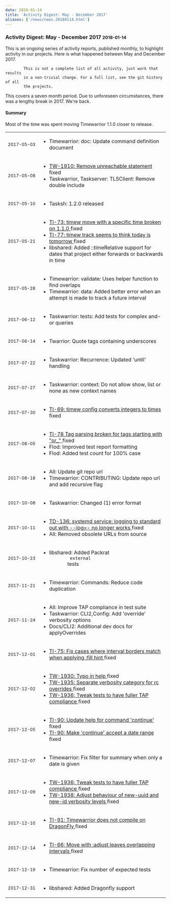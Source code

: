 ```yaml
---
date: 2018-01-14
title: 'Activity Digest: May - December 2017'
aliases: ['/news/news.20180114.html']
---
```

<div class="col-md-8 main">
 <div class="row">
  <h3>
   Activity Digest: May - December 2017
   <small>
    2018-01-14
   </small>
  </h3>
  <p>
   This is an ongoing series of activity reports, published monthly,
            to highlight activity in our projects. Here is what happened between
            May and December 2017.

            This is not a complete list of all activity, just work that results
            in a non-trivial change. For a full list, see the git history of all
            the projects.
  </p>
  <p>
   This covers a seven month period. Due to unforeseen circumstances,
            there was a lengthy break in 2017. We're back.
  </p>
  <div class="callout callout-info">
   <h4>
    Summary
   </h4>
   <p>
    Most of the time was spent moving Timewarrior 1.1.0 closer to release.
   </p>
  </div>
  <table class="table table-striped table-compact">
   <tr>
    <td style="white-space: nowrap;">
     <small>
      2017-05-03
     </small>
    </td>
    <td>
     <ul>
      <li>
       Timewarrior: doc: Update command definition document
      </li>
     </ul>
    </td>
   </tr>
   <tr>
    <td>
     <small>
      2017-05-08
     </small>
    </td>
    <td>
     <ul>
      <li>
       <a href="https://bug.tasktools.org/browse/TW-1910">
        TW-1910: Remove unreachable statement
       </a>
       fixed
      </li>
      <li>
       Taskwarrior, Taskserver: TLSClient: Remove double include
      </li>
     </ul>
    </td>
   </tr>
   <tr>
    <td>
     <small>
      2017-05-10
     </small>
    </td>
    <td>
     <ul>
      <li>
       Tasksh: 1.2.0 released
      </li>
     </ul>
    </td>
   </tr>
   <tr>
    <td>
     <small>
      2017-05-21
     </small>
    </td>
    <td>
     <ul>
      <li>
       <a href="https://bug.tasktools.org/browse/TI-73">
        TI-73: timew move with a specific time broken on 1.1.0
       </a>
       fixed
      </li>
      <li>
       <a href="https://bug.tasktools.org/browse/TI-77">
        TI-77: timew track seems to think today is tomorrow
       </a>
       fixed
      </li>
      <li>
       libshared: Added ::timeRelative support for dates that project either forwards or backwards in time
      </li>
     </ul>
    </td>
   </tr>
   <tr>
    <td>
     <small>
      2017-05-28
     </small>
    </td>
    <td>
     <ul>
      <li>
       Timewarrior: validate: Uses helper function to find overlaps
      </li>
      <li>
       Timewarrior: data: Added better error when an attempt is made to track a future interval
      </li>
     </ul>
    </td>
   </tr>
   <tr>
    <td>
     <small>
      2017-06-12
     </small>
    </td>
    <td>
     <ul>
      <li>
       Taskwarrior: tests: Add tests for complex and-or queries
      </li>
     </ul>
    </td>
   </tr>
   <tr>
    <td>
     <small>
      2017-06-14
     </small>
    </td>
    <td>
     <ul>
      <li>
       Twarrior: Quote tags containing underscores
      </li>
     </ul>
    </td>
   </tr>
   <tr>
    <td>
     <small>
      2017-07-22
     </small>
    </td>
    <td>
     <ul>
      <li>
       Taskwarrior: Recurrence: Updated 'until' handling
      </li>
     </ul>
    </td>
   </tr>
   <tr>
    <td>
     <small>
      2017-07-27
     </small>
    </td>
    <td>
     <ul>
      <li>
       Taskwarrior: context: Do not allow show, list or none as new context names
      </li>
     </ul>
    </td>
   </tr>
   <tr>
    <td>
     <small>
      2017-07-30
     </small>
    </td>
    <td>
     <ul>
      <li>
       <a href="https://bug.tasktools.org/browse/TI-69">
        TI-69: timew config converts integers to times
       </a>
       fixed
      </li>
     </ul>
    </td>
   </tr>
   <tr>
    <td>
     <small>
      2017-08-05
     </small>
    </td>
    <td>
     <ul>
      <li>
       <a href="https://bug.tasktools.org/browse/TI-78">
        TI-78 Tag parsing broken for tags starting with "or_"
       </a>
       fixed
      </li>
      <li>
       Flod: Improved test report formatting
      </li>
      <li>
       Flod: Added test count for 100% case
      </li>
     </ul>
    </td>
   </tr>
   <tr>
    <td>
     <small>
      2017-08-18
     </small>
    </td>
    <td>
     <ul>
      <li>
       All: Update git repo url
      </li>
      <li>
       Timewarrior: CONTRIBUTING: Update repo url and add recursive flag
      </li>
     </ul>
    </td>
   </tr>
   <tr>
    <td>
     <small>
      2017-10-08
     </small>
    </td>
    <td>
     <ul>
      <li>
       Taskwarrior: Changed (1) error format
      </li>
     </ul>
    </td>
   </tr>
   <tr>
    <td>
     <small>
      2017-10-11
     </small>
    </td>
    <td>
     <ul>
      <li>
       <a href="https://bug.tasktools.org/browse/TD-136">
        TD-136: systemd service: logging to standard out with --log=- no longer works
       </a>
       fixed
      </li>
      <li>
       All: Removed obsolete URLs from source
      </li>
     </ul>
    </td>
   </tr>
   <tr>
    <td>
     <small>
      2017-10-23
     </small>
    </td>
    <td>
     <ul>
      <li>
       libshared: Added Packrat
       <code>
        external
       </code>
       tests
      </li>
     </ul>
    </td>
   </tr>
   <tr>
    <td>
     <small>
      2017-11-21
     </small>
    </td>
    <td>
     <ul>
      <li>
       Timewarrior: Commands: Reduce code duplication
      </li>
     </ul>
    </td>
   </tr>
   <tr>
    <td>
     <small>
      2017-11-24
     </small>
    </td>
    <td>
     <ul>
      <li>
       All: Improve TAP compliance in test suite
      </li>
      <li>
       Taskwarrior: CLI2,Config: Add 'override' verbosity options
      </li>
      <li>
       Docs/CLI2: Additional dev docs for applyOverrides
      </li>
     </ul>
    </td>
   </tr>
   <tr>
    <td>
     <small>
      2017-12-01
     </small>
    </td>
    <td>
     <ul>
      <li>
       <a href="https://bug.tasktools.org/browse/TI-75">
        TI-75: Fix cases where interval borders match when applying :fill hint
       </a>
       fixed
      </li>
     </ul>
    </td>
   </tr>
   <tr>
    <td>
     <small>
      2017-12-02
     </small>
    </td>
    <td>
     <ul>
      <li>
       <a href="https://bug.tasktools.org/browse/TW-1930">
        TW-1930: Typo in help
       </a>
       fixed
      </li>
      <li>
       <a href="https://bug.tasktools.org/browse/TW-1935">
        TW-1935: Separate verbosity category for rc overrides
       </a>
       fixed
      </li>
      <li>
       <a href="https://bug.tasktools.org/browse/TW-1936">
        TW-1936: Tweak tests to have fuller TAP compliance
       </a>
       fixed
      </li>
     </ul>
    </td>
   </tr>
   <tr>
    <td>
     <small>
      2017-12-05
     </small>
    </td>
    <td>
     <ul>
      <li>
       <a href="https://bug.tasktools.org/browse/TI-90">
        TI-90: Update help for command 'continue'
       </a>
       fixed
      </li>
      <li>
       <a href="https://bug.tasktools.org/browse/TI-90">
        TI-90: Make 'continue' accept a date range
       </a>
       fixed
      </li>
     </ul>
    </td>
   </tr>
   <tr>
    <td>
     <small>
      2017-12-07
     </small>
    </td>
    <td>
     <ul>
      <li>
       Timewarrior: Fix filter for summary when only a date is given
      </li>
     </ul>
    </td>
   </tr>
   <tr>
    <td>
     <small>
      2017-12-09
     </small>
    </td>
    <td>
     <ul>
      <li>
       <a href="https://bug.tasktools.org/browse/TW-1936">
        TW-1936: Tweak tests to have fuller TAP compliance
       </a>
       fixed
      </li>
      <li>
       <a href="https://bug.tasktools.org/browse/TW-1938">
        TW-1938: Adjust behaviour of new-uuid and new-id verbosity levels
       </a>
       fixed
      </li>
     </ul>
    </td>
   </tr>
   <tr>
    <td>
     <small>
      2017-12-10
     </small>
    </td>
    <td>
     <ul>
      <li>
       <a href="https://bug.tasktools.org/browse/TI-91">
        TI-91: Timewarrior does not compile on DragonFly
       </a>
       fixed
      </li>
     </ul>
    </td>
   </tr>
   <tr>
    <td>
     <small>
      2017-12-14
     </small>
    </td>
    <td>
     <ul>
      <li>
       <a href="https://bug.tasktools.org/browse/TI-66">
        TI-66: Move with :adjust leaves overlapping intervals
       </a>
       fixed
      </li>
     </ul>
    </td>
   </tr>
   <tr>
    <td>
     <small>
      2017-12-19
     </small>
    </td>
    <td>
     <ul>
      <li>
       Timewarrior: Fix number of expected tests
      </li>
     </ul>
    </td>
   </tr>
   <tr>
    <td>
     <small>
      2017-12-31
     </small>
    </td>
    <td>
     <ul>
      <li>
       libshared: Added Dragonfly support
      </li>
     </ul>
    </td>
   </tr>
  </table>
  <br/>
  <br/>
 </div>
</div>

